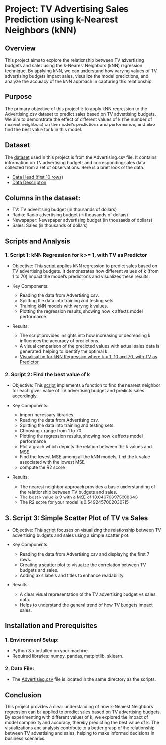 # Project: TV Advertising Sales Prediction using k-Nearest Neighbors (kNN)  

## Overview
This project aims to explore the relationship between TV advertising budgets and sales using the k-Nearest Neighbors (kNN) regression technique. By applying kNN, we can understand how varying values of TV advertising budgets impact sales, visualize the model predictions, and analyze the accuracy of the kNN approach in capturing this relationship.

## Purpose
The primary objective of this project is to apply kNN regression to the Advertising.csv dataset to predict sales based on TV advertising budgets. We aim to demonstrate the effect of different values of k (the number of nearest neighbors) on the model’s predictions and performance, and also find the best value for k in this model.

## Dataset
The [dataset](https://github.com/tamunoWoks/advert_analysis/blob/main/Advertising.csv) used in this project is from the Advertising.csv file. It contains information on TV advertising budgets and corresponding sales data collected from a set of observations.
Here is a brief look of the data.
- [Data Head (first 10 rows)](https://github.com/tamunoWoks/kNN_regression_sales_prediction_analysis/blob/main/data_head_10.png)
- [Data Description](https://github.com/tamunoWoks/kNN_regression_sales_prediction_analysis/blob/main/data_description.png)

## Columns in the dataset:
- TV: TV advertising budget (in thousands of dollars)
- Radio: Radio advertising budget (in thousands of dollars)
- Newspaper: Newspaper advertising budget (in thousands of dollars)
- Sales: Sales (in thousands of dollars)

## Scripts and Analysis
### 1. Script 1: kNN Regression for k >= 1, with TV as Predictor
- Objective: This [script](https://github.com/tamunoWoks/kNN_regression_sales_prediction_analysis/blob/main/kNN_regression_analysis.ipynb) applies kNN regression to predict sales based on TV advertising budgets. It demonstrates how different values of k (from 1 to 70) impact the model’s predictions and visualizes these results.

- Key Components:

    - Reading the data from Advertising.csv.
    - Splitting the data into training and testing sets.
    - Training kNN models with varying k values.
    - Plotting the regression results, showing how k affects model performance.
  
- Results:

    - The script provides insights into how increasing or decreasing k influences the accuracy of predictions.
    - A visual comparison of the predicted values with actual sales data is generated, helping to identify the optimal k.
    - [Visualisation for kNN Regression where k = 1, 10 and 70, with TV as Predictor](https://github.com/tamunoWoks/kNN_regression_sales_prediction_analysis/blob/main/kNN_regression_analysis.ipynb)
  
### 2. Script 2: Find the best value of k
- Objective: This [script](https://github.com/tamunoWoks/kNN_regression_sales_prediction_analysis/blob/main/find_best_k_in_kNN_regression.ipynb) implements a function to find the nearest neighbor for each given value of TV advertising budget and predicts sales accordingly.

- Key Components:

    - Import necessary libraries.
    - Reading the data from Advertising.csv.
    - Splitting the data into training and testing sets.
    - Choosing k range from 1 to 70
    - Plotting the regression results, showing how k affects model performance
    - Plot a graph which depicts the relation between the k values and MSE
    - Find the lowest MSE among all the kNN models, find the k value associated with the lowest MSE.
    - compute the R2 score
    
- Results:

    - The nearest neighbor approach provides a basic understanding of the relationship between TV budgets and sales.
    - The best k value is  9 with a MSE of  13.046766975308643
    - The R2 score for your model is 0.5492457002030715

## 3. Script 3: Simple Scatter Plot of TV vs Sales
- Objective: This [script](https://github.com/tamunoWoks/kNN_regression_sales_prediction_analysis/blob/main/tv_vs_sales_scatter_plot.ipynb) focuses on visualizing the relationship between TV advertising budgets and sales using a simple scatter plot.

- Key Components:

    - Reading the data from Advertising.csv and displaying the first 7 rows.
    - Creating a scatter plot to visualize the correlation between TV budgets and sales.
    - Adding axis labels and titles to enhance readability.
  
- Results:

    - A clear visual representation of the TV advertising budget vs sales data.
    - Helps to understand the general trend of how TV budgets impact sales.

## Installation and Prerequisites
### 1. Environment Setup:

 - Python 3.x installed on your machine.
 - Required libraries: numpy, pandas, matplotlib, sklearn.

### 2. Data File:

- The [Advertising.csv](https://github.com/tamunoWoks/advert_analysis/blob/main/Advertising.csv) file is located in the same directory as the scripts.

## Conclusion

This project provides a clear understanding of how k-Nearest Neighbors regression can be applied to predict sales based on TV advertising budgets. By experimenting with different values of k, we explored the impact of model complexity and accuracy, thereby predicting the best value of k. The visualizations and analysis contribute to a better grasp of the relationship between TV advertising and sales, helping to make informed decisions in business scenarios.
